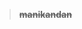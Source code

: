 <div><blockquote><p class="__se__p-neon"><strong><del>manikandan</del></strong></p></blockquote></div>